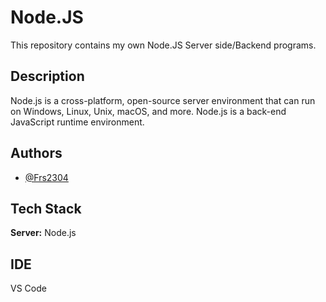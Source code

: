 
# Node.JS

This repository contains my own Node.JS Server side/Backend programs.


## Description
Node.js is a cross-platform, open-source server environment that can run on Windows, Linux, Unix, macOS, and more. Node.js is a back-end JavaScript runtime environment.

## Authors

- [@Frs2304](https://www.github.com/Frs2304)

## Tech Stack

**Server:** Node.js

## IDE
VS Code
